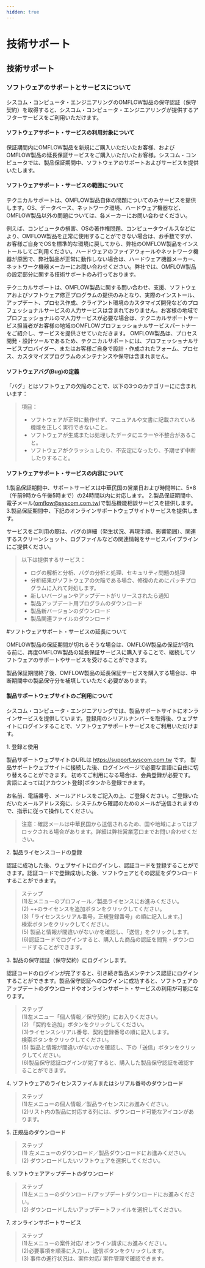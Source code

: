 ```yaml
---
hidden: true
---
```


# 技術サポート

## 技術サポート

### ソフトウェアのサポートとサービスについて

シスコム・コンピュータ・エンジニアリングのOMFLOW製品の保守認証（保守契約）を取得すると、シスコム・コンピュータ・エンジニアリングが提供するアフターサービスをご利用いただけます。

#### ソフトウェアサポート・サービスの利用対象について

保証期間内にOMFLOW製品を新規にご購入いただいたお客様、およびOMFLOW製品の延長保証サービスをご購入いただいたお客様。シスコム・コンピュータでは、製品保証期間中、ソフトウェアのサポートおよびサービスを提供いたします。

#### ソフトウェアサポート・サービスの範囲について

テクニカルサポートは、OMFLOW製品自体の問題についてのみサービスを提供します。OS、データベース、ネットワーク環境、ハードウェア機器など、OMFLOW製品以外の問題については、各メーカーにお問い合わせください。

例えば、コンピュータの損害、OSの著作権問題、コンピュータウイルスなどにより、OMFLOW製品を正常に使用することができない場合は、お手数ですが、お客様ご自身でOSを標準的な環境に戻してから、弊社のOMFLOW製品をインストールしてご利用ください。ハードウェアのファイアウォールやネットワーク機器が原因で、弊社製品が正常に動作しない場合は、ハードウェア機器メーカー、ネットワーク機器メーカーにお問い合わせください。弊社では、OMFLOW製品の設定部分に関する技術サポートのみ行っております。

テクニカルサポートは、OMFLOW製品に関する問い合わせ、支援、ソフトウェアおよびソフトウェア修正プログラムの提供のみとなり、実際のインストール、アップデート、プロセス作成、クライアント環境のカスタマイズ開発などのプロフェッショナルサービスの人力サービスは含まれておりません。お客様の地域でプロフェッショナルのマ人力サービスが必要な場合は、テクニカルサポートサービス担当者がお客様の地域のOMFLOWプロフェッショナルサービスパートナーをご紹介し、サービスを提供させていただきます。 OMFLOW製品は、プロセス開発・設計ツールであるため、テクニカルサポートには、プロフェッショナルサービスプロバイダー、またはお客様ご自身で設計・作成されたフォーム、プロセス、カスタマイズプログラムのメンテナンスや保守は含まれません。

#### ソフトウェアバグ(Bug)の定義

「バグ」とはソフトウェアの欠陥のことで、以下の3つのカテゴリーにに含まれいます：

> 項目：
>
> * ソフトウェアが正常に動作せず、マニュアルや文書に記載されている機能を正しく実行できないこと。
> * ソフトウェアが生成または処理したデータにエラーや不整合があること。
> * ソフトウェアがクラッシュしたり、不安定になったり、予期せず中断したりすること。

#### ソフトウェアサポート・サービスの内容について

1.製品保証期間中、サポートサービスは中華民国の営業日および時間帯に、5\*8（午前9時から午後5時まで）の24時間以内に対応します。 2.製品保証期間中、電子メール(omflow@syscom.com.tw)で製品機能相談サービスを提供します。 3.製品保証期間中、下記のオンラインサポートウェブサイトサービスを提供します。

サービスをご利用の際は、バグの詳細（発生状況、再現手順、影響範囲）、関連するスクリーンショット、ログファイルなどの関連情報をサービスパイプラインにご提供ください。

> 以下は提供するサービス：
>
> * ログの解析と分析、バグの分析と処理、セキュリティ問題の処理
> * 分析結果がソフトウェアの欠陥である場合、修復のためにパッチプログラムに入れて対処します。
> * 新しいバージョンやアップデートがリリースされたら通知
> * 製品アップデート用プログラムのダウンロード
> * 製品新バージョンのダウンロード
> * 製品関連ファイルのダウンロード

\#ソフトウェアサポート・サービスの延長について

OMFLOW製品の保証期間が切れるそうな場合は、OMFLOW製品の保証が切れる前に、再度OMFLOW製品の延長保証サービスに購入することで、継続してソフトウェアのサポートやサービスを受けることができます。

製品保証期間終了後、OMFLOW製品の延長保証サービスを購入する場合は、中断期間中の製品保守分を補填していただく必要があります。

#### 製品サポートウェブサイトのご利用について

シスコム・コンピュータ・エンジニアリングでは、製品サポートサイトにオンラインサービスを提供しています。登録用のシリアルナンバーを取得後、ウェブサイトにログインすることで、ソフトウェアサポートサービスをご利用いただけます。

1\. 登録と使用

製品サポートウェブサイトのURLは https://support.syscom.com.tw です。 製品サポートウェブサイトに接続した後、ログインページで必要な言語に自由に切り替えることができます。 初めてご利用になる場合は、会員登録が必要です。言語によっては\[アカウント登録]ボタンから登録できます。

お名前、電話番号、メールアドレスをご記入の上、ご登録ください。ご登録いただいたメールアドレス宛に、システムから確認のためのメールが送信されますので、指示に従って操作してください。

> 注意：確認メールは中華民国から送信されるため、国や地域によってはブロックされる場合があります。詳細は弊社営業窓口までお問い合わせください。

2\. 製品ライセンスコードの登録

認証に成功した後、ウェブサイトにログインし、認証コードを登録することができます。認証コードで登録成功した後、ソフトウェアとその認証をダウンロードすることができます。

> ステップ\
> (1)左メニューのプロフィール／製品ライセンスにお進みください。\
> (2) ++のライセンスを追加ボタンをクリックしてください。\
> (3)「ライセンスシリアル番号，正規登録番号」の順に記入します。］\
> 検索ボタンをクリックしてください。\
> (5) 製品と情報が間違いがないかを確認し、「送信」をクリックします。\
> (6)認証コードでログインすると、購入した商品の認証を閲覧・ダウンロードすることができます。

3\. 製品の保守認証（保守契約）にログインします。

認証コードのログインが完了すると、引き続き製品メンテナンス認証にログインすることができます。製品保守認証へのログインに成功すると、ソフトウェアのアップデートのダウンロードやオンラインサポート・サービスの利用が可能になります。

> ステップ\
> (1)左メニュー「個人情報／保守契約」にお入りください。\
> (2) 「契約を追加」ボタンをクリックしてください。\
> (3)ライセンスシリアル番号、契約登録番号の順に記入します。\
> 検索ボタンをクリックしてください。\
> (5) 製品と情報が間違いがないかを確認し、下の「送信」ボタンをクリックしてください。\
> (6)製品保守認証ログインが完了すると、購入した製品保守認証を確認することができます。

4\. ソフトウェアのライセンスファイルまたはシリアル番号のダウンロード

> ステップ\
> (1)左メニューの個人情報／製品ライセンスにお進みください。\
> (2)リスト内の製品に対応する列には、ダウンロード可能なアイコンがあります。

5\. 正規品のダウンロード

> ステップ\
> (1) 左メニューのダウンロード／製品ダウンロードにお進みください。\
> (2) ダウンロードしたいソフトウェアを選択してください。

6\. ソフトウェアアップデートのダウンロード

> ステップ\
> (1)左メニューのダウンロード/アップデートダウンロードにお進みください。\
> (2) ダウンロードしたいアップデートファイルを選択してください。

7\. オンラインサポートサービス

> ステップ\
> (1)左メニューの案件対応/ オンライン請求にお進みください。\
> (2)必要事項を順番に入力し、送信ボタンをクリックします。\
> (3) 事件の進行状況は、案件対応/ 案件管理で確認できます。
